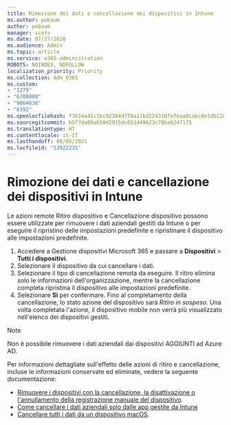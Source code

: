 ```yaml
---
title: Rimozione dei dati e cancellazione dei dispositivi in Intune
ms.author: pebaum
author: pebaum
manager: scotv
ms.date: 07/27/2020
ms.audience: Admin
ms.topic: article
ms.service: o365-administration
ROBOTS: NOINDEX, NOFOLLOW
localization_priority: Priority
ms.collection: Adm_O365
ms.custom:
- "1279"
- "6700008"
- "9004638"
- "8392"
ms.openlocfilehash: f3614a41c1bc92184d7f8a11bd224310fef6aa0cabc8e1db1288bde01ca1cb5a
ms.sourcegitcommit: b5f7da89a650d2915dc652449623c78be6247175
ms.translationtype: HT
ms.contentlocale: it-IT
ms.lasthandoff: 08/05/2021
ms.locfileid: "53922235"
---
```

# <a name="removing-data-and-wiping-devices-from-intune"></a>Rimozione dei dati e cancellazione dei dispositivi in Intune

Le azioni remote Ritiro dispositivo e Cancellazione dispositivo possono essere utilizzate per rimuovere i dati aziendali gestiti da Intune o per eseguire il ripristino delle impostazioni predefinite e ripristinare il dispositivo alle impostazioni predefinite.

1. Accedere a Gestione dispositivi Microsoft 365 e passare a **Dispositivi** > **Tutti i dispositivi**.
2. Selezionare il dispositivo da cui cancellare i dati.
3. Selezionare il tipo di cancellazione remota da eseguire. Il ritiro elimina solo le informazioni dell'organizzazione, mentre la cancellazione completa ripristina il dispositivo alle impostazioni predefinite.
4. Selezionare **Sì** per confermare. Fino al completamento della cancellazione, lo stato azione del dispositivo sarà *Ritiro in sospeso*.
    Una volta completata l'azione, il dispositivo mobile non verrà più visualizzato nell'elenco dei dispositivi gestiti.

> [!NOTE]
> Non è possibile rimuovere i dati aziendali dai dispositivi AGGIUNTI ad Azure AD. 

Per informazioni dettagliate sull'effetto delle azioni di ritiro e cancellazione, incluse le informazioni conservate ed eliminate, vedere la seguente documentazione:

- [Rimuovere i dispositivi con la cancellazione, la disattivazione o l'annullamento della registrazione manuale del dispositivo](https://docs.microsoft.com/mem/intune/remote-actions/devices-wipe).
- [Come cancellare i dati aziendali solo dalle app gestite da Intune](https://docs.microsoft.com/mem/intune/apps/apps-selective-wipe)
- [Cancellare tutti i dati da un dispositivo macOS](https://docs.microsoft.com/mem/intune/remote-actions/device-erase).